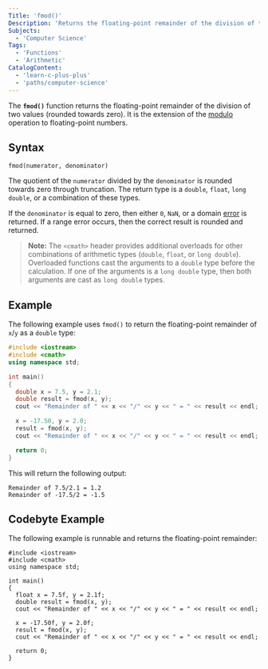 ```yaml
---
Title: 'fmod()'
Description: 'Returns the floating-point remainder of the division of two values, rounded towards zero.'
Subjects:
  - 'Computer Science'
Tags:
  - 'Functions'
  - 'Arithmetic'
CatalogContent:
  - 'learn-c-plus-plus'
  - 'paths/computer-science'
---
```


The **`fmod()`** function returns the floating-point remainder of the division of two values (rounded towards zero). It is the extension of the [modulo](https://www.codecademy.com/resources/docs/general/modulo) operation to floating-point numbers.

## Syntax

```pseudo
fmod(numerator, denominator)
```

The quotient of the `numerator` divided by the `denominator` is rounded towards zero through truncation. The return type is a `double`, `float`, `long double`, or a combination of these types.

If the `denominator` is equal to zero, then either `0`, `NaN`, or a domain [error](https://www.codecademy.com/resources/docs/cpp/errors) is returned. If a range error occurs, then the correct result is rounded and returned.

> **Note:** The `<cmath>` header provides additional overloads for other combinations of arithmetic types (`double`, `float`, or `long double`). Overloaded functions cast the arguments to a `double` type before the calculation. If one of the arguments is a `long double` type, then both arguments are cast as `long double` types.

## Example

The following example uses `fmod()` to return the floating-point remainder of `x`/`y` as a `double` type:

```cpp
#include <iostream>
#include <cmath>
using namespace std;

int main()
{
  double x = 7.5, y = 2.1;
  double result = fmod(x, y);
  cout << "Remainder of " << x << "/" << y << " = " << result << endl;

  x = -17.50, y = 2.0;
  result = fmod(x, y);
  cout << "Remainder of " << x << "/" << y << " = " << result << endl;

  return 0;
}
```

This will return the following output:

```shell
Remainder of 7.5/2.1 = 1.2
Remainder of -17.5/2 = -1.5
```

## Codebyte Example

The following example is runnable and returns the floating-point remainder:

```codebyte/cpp
#include <iostream>
#include <cmath>
using namespace std;

int main()
{
  float x = 7.5f, y = 2.1f;
  double result = fmod(x, y);
  cout << "Remainder of " << x << "/" << y << " = " << result << endl;

  x = -17.50f, y = 2.0f;
  result = fmod(x, y);
  cout << "Remainder of " << x << "/" << y << " = " << result << endl;

  return 0;
}
```
